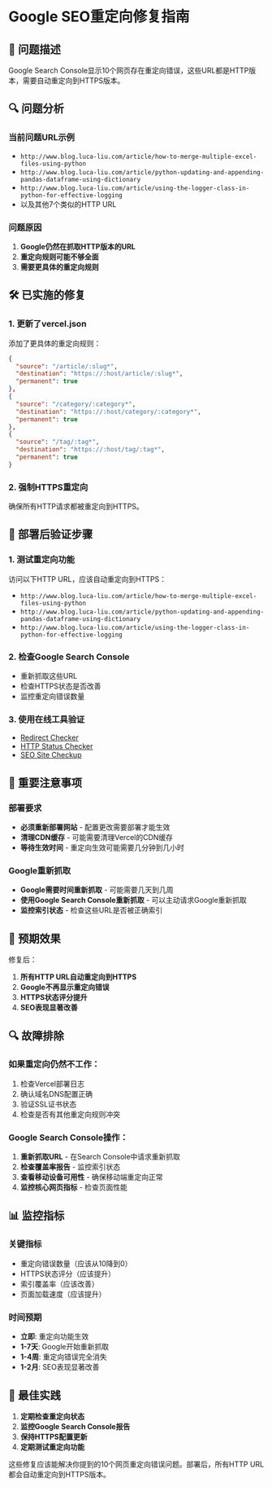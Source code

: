 # Google SEO重定向修复指南

## 🚨 问题描述

Google Search Console显示10个网页存在重定向错误，这些URL都是HTTP版本，需要自动重定向到HTTPS版本。

## 🔍 问题分析

### 当前问题URL示例
- `http://www.blog.luca-liu.com/article/how-to-merge-multiple-excel-files-using-python`
- `http://www.blog.luca-liu.com/article/python-updating-and-appending-pandas-dataframe-using-dictionary`
- `http://www.blog.luca-liu.com/article/using-the-logger-class-in-python-for-effective-logging`
- 以及其他7个类似的HTTP URL

### 问题原因
1. **Google仍然在抓取HTTP版本的URL**
2. **重定向规则可能不够全面**
3. **需要更具体的重定向规则**

## 🛠️ 已实施的修复

### 1. 更新了vercel.json
添加了更具体的重定向规则：
```json
{
  "source": "/article/:slug*",
  "destination": "https://:host/article/:slug*",
  "permanent": true
},
{
  "source": "/category/:category*",
  "destination": "https://:host/category/:category*",
  "permanent": true
},
{
  "source": "/tag/:tag*",
  "destination": "https://:host/tag/:tag*",
  "permanent": true
}
```

### 2. 强制HTTPS重定向
确保所有HTTP请求都被重定向到HTTPS。

## 🔧 部署后验证步骤

### 1. 测试重定向功能
访问以下HTTP URL，应该自动重定向到HTTPS：
- `http://www.blog.luca-liu.com/article/how-to-merge-multiple-excel-files-using-python`
- `http://www.blog.luca-liu.com/article/python-updating-and-appending-pandas-dataframe-using-dictionary`
- `http://www.blog.luca-liu.com/article/using-the-logger-class-in-python-for-effective-logging`

### 2. 检查Google Search Console
- 重新抓取这些URL
- 检查HTTPS状态是否改善
- 监控重定向错误数量

### 3. 使用在线工具验证
- [Redirect Checker](https://redirect-checker.org/)
- [HTTP Status Checker](https://httpstatus.io/)
- [SEO Site Checkup](https://seositecheckup.com/)

## 📝 重要注意事项

### 部署要求
- **必须重新部署网站** - 配置更改需要部署才能生效
- **清理CDN缓存** - 可能需要清理Vercel的CDN缓存
- **等待生效时间** - 重定向生效可能需要几分钟到几小时

### Google重新抓取
- **Google需要时间重新抓取** - 可能需要几天到几周
- **使用Google Search Console重新抓取** - 可以主动请求Google重新抓取
- **监控索引状态** - 检查这些URL是否被正确索引

## 🚀 预期效果

修复后：
1. **所有HTTP URL自动重定向到HTTPS**
2. **Google不再显示重定向错误**
3. **HTTPS状态评分提升**
4. **SEO表现显著改善**

## 🔍 故障排除

### 如果重定向仍然不工作：
1. 检查Vercel部署日志
2. 确认域名DNS配置正确
3. 验证SSL证书状态
4. 检查是否有其他重定向规则冲突

### Google Search Console操作：
1. **重新抓取URL** - 在Search Console中请求重新抓取
2. **检查覆盖率报告** - 监控索引状态
3. **查看移动设备可用性** - 确保移动端重定向正常
4. **监控核心网页指标** - 检查页面性能

## 📊 监控指标

### 关键指标
- 重定向错误数量（应该从10降到0）
- HTTPS状态评分（应该提升）
- 索引覆盖率（应该改善）
- 页面加载速度（应该提升）

### 时间预期
- **立即**: 重定向功能生效
- **1-7天**: Google开始重新抓取
- **1-4周**: 重定向错误完全消失
- **1-2月**: SEO表现显著改善

## 🌟 最佳实践

1. **定期检查重定向状态**
2. **监控Google Search Console报告**
3. **保持HTTPS配置更新**
4. **定期测试重定向功能**

这些修复应该能解决你提到的10个网页重定向错误问题。部署后，所有HTTP URL都会自动重定向到HTTPS版本。
